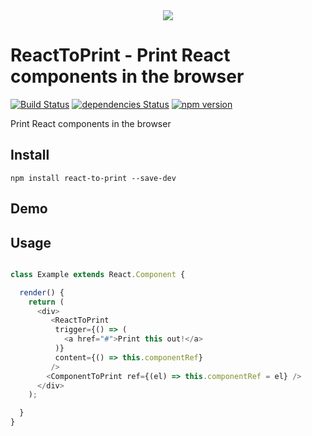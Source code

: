 <div align="center">
  <img src="coming-soon.jpg" />
</div>

# ReactToPrint - Print React components in the browser

[![Build Status](https://travis-ci.org/gregnb/react-to-print.svg?branch=master)](https://travis-ci.org/gregnb/react-to-print)
[![dependencies Status](https://david-dm.org/gregnb/react-to-print/status.svg)](https://david-dm.org/gregnb/react-to-print)
[![npm version](https://badge.fury.io/js/jsonreactor.svg)](https://badge.fury.io/js/react-to-print)

Print React components in the browser

## Install

`npm install react-to-print --save-dev `

## Demo

## Usage


```js

class Example extends React.Component {

  render() {
    return (
      <div>
         <ReactToPrint
          trigger={() => (
            <a href="#">Print this out!</a>
          )}
          content={() => this.componentRef}
         />               
        <ComponentToPrint ref={(el) => this.componentRef = el} />
      </div>
    );

  }
}
```
